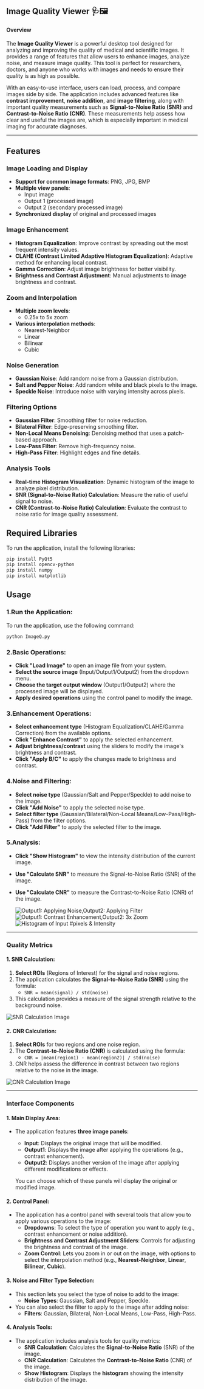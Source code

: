 Image Quality Viewer 🩺🖼️
---
#### Overview

The **Image Quality Viewer** is a powerful desktop tool designed for analyzing and improving the quality of medical and scientific images. It provides a range of features that allow users to enhance images, analyze noise, and measure image quality. This tool is perfect for researchers, doctors, and anyone who works with images and needs to ensure their quality is as high as possible.

With an easy-to-use interface, users can load, process, and compare images side by side. The application includes advanced features like **contrast improvement**, **noise addition**, and **image filtering**, along with important quality measurements such as **Signal-to-Noise Ratio (SNR)** and **Contrast-to-Noise Ratio (CNR)**. These measurements help assess how clear and useful the images are, which is especially important in medical imaging for accurate diagnoses.

---

## Features

### Image Loading and Display
- **Support for common image formats**: PNG, JPG, BMP
- **Multiple view panels**:  
  - Input image  
  - Output 1 (processed image)
  - Output 2 (secondary processed image)
- **Synchronized display** of original and processed images

### Image Enhancement
- **Histogram Equalization**: Improve contrast by spreading out the most frequent intensity values.
- **CLAHE (Contrast Limited Adaptive Histogram Equalization)**: Adaptive method for enhancing local contrast.
- **Gamma Correction**: Adjust image brightness for better visibility.
- **Brightness and Contrast Adjustment**: Manual adjustments to image brightness and contrast.

### Zoom and Interpolation
- **Multiple zoom levels**:  
  - 0.25x to 5x zoom
- **Various interpolation methods**:  
  - Nearest-Neighbor  
  - Linear  
  - Bilinear  
  - Cubic

### Noise Generation
- **Gaussian Noise**: Add random noise from a Gaussian distribution.
- **Salt and Pepper Noise**: Add random white and black pixels to the image.
- **Speckle Noise**: Introduce noise with varying intensity across pixels.

### Filtering Options
- **Gaussian Filter**: Smoothing filter for noise reduction.
- **Bilateral Filter**: Edge-preserving smoothing filter.
- **Non-Local Means Denoising**: Denoising method that uses a patch-based approach.
- **Low-Pass Filter**: Remove high-frequency noise.
- **High-Pass Filter**: Highlight edges and fine details.

### Analysis Tools
- **Real-time Histogram Visualization**: Dynamic histogram of the image to analyze pixel distribution.
- **SNR (Signal-to-Noise Ratio) Calculation**: Measure the ratio of useful signal to noise.
- **CNR (Contrast-to-Noise Ratio) Calculation**: Evaluate the contrast to noise ratio for image quality assessment.

## Required Libraries

To run the application, install the following libraries:

```bash
pip install PyQt5
pip install opencv-python
pip install numpy
pip install matplotlib
 ```
## Usage

### 1.Run the Application:
To run the application, use the following command:

```bash
python ImageQ.py
```

### 2.Basic Operations:
- **Click "Load Image"** to open an image file from your system.
- **Select the source image** (Input/Output1/Output2) from the dropdown menu.
- **Choose the target output window** (Output1/Output2) where the processed image will be displayed.
- **Apply desired operations** using the control panel to modify the image.

### 3.Enhancement Operations:
- **Select enhancement type** (Histogram Equalization/CLAHE/Gamma Correction) from the available options.
- **Click "Enhance Contrast"** to apply the selected enhancement.
- **Adjust brightness/contrast** using the sliders to modify the image's brightness and contrast.
- **Click "Apply B/C"** to apply the changes made to brightness and contrast.

### 4.Noise and Filtering:
- **Select noise type** (Gaussian/Salt and Pepper/Speckle) to add noise to the image.
- **Click "Add Noise"** to apply the selected noise type.
- **Select filter type** (Gaussian/Bilateral/Non-Local Means/Low-Pass/High-Pass) from the filter options.
- **Click "Add Filter"** to apply the selected filter to the image.


### 5.Analysis:
- **Click "Show Histogram"** to view the intensity distribution of the current image.
- **Use "Calculate SNR"** to measure the Signal-to-Noise Ratio (SNR) of the image.
- **Use "Calculate CNR"** to measure the Contrast-to-Noise Ratio (CNR) of the image.


    ![Output1: Applying Noise,Output2: Applying Filter](images/filter&noise.png)  <!-- Add the image here -->
    ![Output1: Contrast Enhancement,Output2: 3x Zoom](images/contrast&zoomx3.png)  <!-- Add the image here -->
    ![Histogram of Input #pixels & Intensity](images/Histogram.png)  <!-- Add the image here -->
  
---
 ### Quality Metrics

#### 1. SNR Calculation:
1. **Select ROIs** (Regions of Interest) for the signal and noise regions.
2. The application calculates the **Signal-to-Noise Ratio (SNR)** using the formula:
   - `SNR = mean(signal) / std(noise)`
3. This calculation provides a measure of the signal strength relative to the background noise.

![SNR Calculation Image](images/SNR.png)  <!-- Add the image here -->

#### 2. CNR Calculation:
1. **Select ROIs** for two regions and one noise region.
2. The **Contrast-to-Noise Ratio (CNR)** is calculated using the formula:
   - `CNR = |mean(region1) - mean(region2)| / std(noise)`
3. CNR helps assess the difference in contrast between two regions relative to the noise in the image.

![CNR Calculation Image](images/CNR.png)  <!-- Add the image here -->

---
### Interface Components

#### 1. **Main Display Area**:
- The application features **three image panels**:
  - **Input**: Displays the original image that will be modified.
  - **Output1**: Displays the image after applying the operations (e.g., contrast enhancement).
  - **Output2**: Displays another version of the image after applying different modifications or effects.

  You can choose which of these panels will display the original or modified image.

#### 2. **Control Panel**:
- The application has a control panel with several tools that allow you to apply various operations to the image:
  - **Dropdowns**: To select the type of operation you want to apply (e.g., contrast enhancement or noise addition).
  - **Brightness and Contrast Adjustment Sliders**: Controls for adjusting the brightness and contrast of the image.
  - **Zoom Control**: Lets you zoom in or out on the image, with options to select the interpolation method (e.g., **Nearest-Neighbor**, **Linear**, **Bilinear**, **Cubic**).

#### 3. **Noise and Filter Type Selection**:
- This section lets you select the type of noise to add to the image:
  - **Noise Types**: Gaussian, Salt and Pepper, Speckle.
- You can also select the filter to apply to the image after adding noise:
  - **Filters**: Gaussian, Bilateral, Non-Local Means, Low-Pass, High-Pass.

#### 4. **Analysis Tools**:
- The application includes analysis tools for quality metrics:
  - **SNR Calculation**: Calculates the **Signal-to-Noise Ratio** (SNR) of the image.
  - **CNR Calculation**: Calculates the **Contrast-to-Noise Ratio** (CNR) of the image.
  - **Show Histogram**: Displays the **histogram** showing the intensity distribution of the image.
